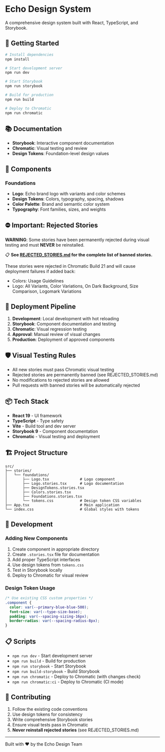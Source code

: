 # Echo Design System

A comprehensive design system built with React, TypeScript, and Storybook.

## 🚀 Getting Started

```bash
# Install dependencies
npm install

# Start development server
npm run dev

# Start Storybook
npm run storybook

# Build for production
npm run build

# Deploy to Chromatic
npm run chromatic
```

## 📚 Documentation

- **Storybook**: Interactive component documentation
- **Chromatic**: Visual testing and review
- **Design Tokens**: Foundation-level design values

## 🎨 Components

### Foundations
- **Logo**: Echo brand logo with variants and color schemes
- **Design Tokens**: Colors, typography, spacing, shadows
- **Color Palette**: Brand and semantic color system
- **Typography**: Font families, sizes, and weights

## ⛔ Important: Rejected Stories

**WARNING**: Some stories have been permanently rejected during visual testing and must **NEVER** be reinstalled.

📋 **See [REJECTED_STORIES.md](./REJECTED_STORIES.md) for the complete list of banned stories.**

These stories were rejected in Chromatic Build 21 and will cause deployment failures if added back:
- Colors: Usage Guidelines
- Logo: All Variants, Color Variations, On Dark Background, Size Comparison, Logomark Variations

## 🔄 Deployment Pipeline

1. **Development**: Local development with hot reloading
2. **Storybook**: Component documentation and testing
3. **Chromatic**: Visual regression testing
4. **Approval**: Manual review of visual changes
5. **Production**: Deployment of approved components

## 🛡️ Visual Testing Rules

- All new stories must pass Chromatic visual testing
- Rejected stories are permanently banned (see REJECTED_STORIES.md)
- No modifications to rejected stories are allowed
- Pull requests with banned stories will be automatically rejected

## 📦 Tech Stack

- **React 19** - UI framework
- **TypeScript** - Type safety
- **Vite** - Build tool and dev server
- **Storybook 9** - Component documentation
- **Chromatic** - Visual testing and deployment

## 🏗️ Project Structure

```
src/
├── stories/
│   └── foundations/
│       ├── Logo.tsx              # Logo component
│       ├── Logo.stories.tsx      # Logo documentation
│       ├── DesignTokens.stories.tsx
│       ├── Colors.stories.tsx
│       ├── Foundations.stories.tsx
│       └── tokens.css            # Design token CSS variables
├── App.tsx                       # Main application
└── index.css                     # Global styles with tokens
```

## 🔧 Development

### Adding New Components

1. Create component in appropriate directory
2. Create `.stories.tsx` file for documentation
3. Add proper TypeScript interfaces
4. Use design tokens from `tokens.css`
5. Test in Storybook locally
6. Deploy to Chromatic for visual review

### Design Token Usage

```css
/* Use existing CSS custom properties */
.component {
  color: var(--primary-blue-blue-500);
  font-size: var(--type-size-base);
  padding: var(--spacing-sizing-16px);
  border-radius: var(--spacing-radius-8px);
}
```

## 📋 Scripts

- `npm run dev` - Start development server
- `npm run build` - Build for production
- `npm run storybook` - Start Storybook
- `npm run build-storybook` - Build Storybook
- `npm run chromatic` - Deploy to Chromatic (with changes check)
- `npm run chromatic:ci` - Deploy to Chromatic (CI mode)

## 🤝 Contributing

1. Follow the existing code conventions
2. Use design tokens for consistency
3. Write comprehensive Storybook stories
4. Ensure visual tests pass in Chromatic
5. **Never reinstall rejected stories** (see REJECTED_STORIES.md)

---

Built with ❤️ by the Echo Design Team
